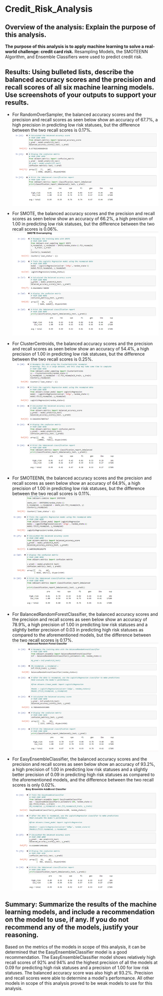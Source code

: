 # Credit_Risk_Analysis

## Overview of the analysis: Explain the purpose of this analysis.
**The purpose of this analysis is to apply machine learning to solve a real-world challenge: credit card risk.** Resampling Models, the SMOTEENN Algorithm, and Ensemble Classifiers were used to predict credit risk.

## Results: Using bulleted lists, describe the balanced accuracy scores and the precision and recall scores of all six machine learning models. Use screenshots of your outputs to support your results.
- For RandomOverSampler, the balanced accuracy scores and the precision and recall scores as seen below show an accuracy of 67.7%, a high precision in predicting low risk statuses, but the difference between the two recall scores is 0.17%.
![randomoversampler](resources/image1.PNG?raw=true "Title")

- For SMOTE, the balanced accuracy scores and the precision and recall scores as seen below show an accuracy of 66.2%, a high precision of 1.00 in predicting low risk statuses, but the difference between the two recall scores is 0.06%.
![smote](resources/image2.PNG?raw=true "Title")

- For ClusterCentroids, the balanced accuracy scores and the precision and recall scores as seen below show an accuracy of 54.4%, a high precision of 1.00 in predicting low risk statuses, but the difference between the two recall scores is 0.25%.
![cc](resources/image3.PNG?raw=true "Title")

- For SMOTEENN, the balanced accuracy scores and the precision and recall scores as seen below show an accuracy of 64.9%, a high precision of 1.00 in predicting low risk statuses, but the difference between the two recall scores is 0.11%.
![smoteenn](resources/image4.PNG?raw=true "Title")

- For BalancedRandomForestClassifier, the balanced accuracy scores and the precision and recall scores as seen below show an accuracy of 78.9%, a high precision of 1.00 in predicting low risk statuses and a slightly better precision of 0.03 in predicting high risk statuses as compared to the aforementioned models, but the difference between the two recall scores is 0.17%.
![brf](resources/image5.PNG?raw=true "Title")

- For EasyEnsembleClassifier, the balanced accuracy scores and the precision and recall scores as seen below show an accuracy of 93.2%, a high precision of 1.00 in predicting low risk statuses and a slightly better precision of 0.09 in predicting high risk statuses as compared to the aforementioned models, and the difference between the two recall scores is only 0.02%.
![eec](resources/image6.PNG?raw=true "Title")

## Summary: Summarize the results of the machine learning models, and include a recommendation on the model to use, if any. If you do not recommend any of the models, justify your reasoning.

Based on the metrics of the models in scope of this analysis, it can be determined that the EasyEnsembleClassifier model is a good recommendation. The EasyEnsembleClassifier model shows relatively high recall scores of 92% and 94% and the highest precision of all the models at 0.09 for predicting high risk statuses and a precision of 1.00 for low risk statuses. The balanced accuracy score was also high at 93.2%. Precision and recall scores were able to determine a model's performance. All other models in scope of this analysis proved to be weak models to use for this analysis.  



